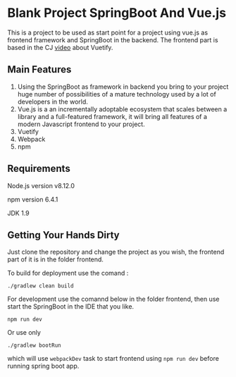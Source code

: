 # Blank Project SpringBoot And Vue.js

This is a project to be used as start point for a project using vue.js as frontend framework and SpringBoot in the backend. The frontend part is based in the CJ [video](https://www.youtube.com/watch?v=5GfpGaHKfyo&t=782s) about Vuetify.

## Main Features

1. Using the SpringBoot as framework in backend you bring to your project huge number of possibilities of a mature technology used by a lot of developers in the world. 
2. Vue.js is a an incrementally adoptable ecosystem that scales between a library and a full-featured framework, it will bring all features of a modern Javascript frontend to your project.
3. Vuetify
4. Webpack
5. npm


## Requirements

Node.js  version v8.12.0

npm version 6.4.1

JDK 1.9

## Getting Your Hands Dirty

Just clone the repository and change the project as you wish, the frontend part of it is in the folder frontend.

To build for deployment use the comand :
```
./gradlew clean build 
```

For development use the comannd below in the folder frontend, then use start the SpringBoot in the  IDE that you like.
```
npm run dev 
```

Or use only 
```
./gradlew bootRun
``` 
which will use `webpackDev` task to start frontend using `npm run dev` before running spring boot app.

